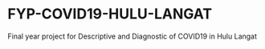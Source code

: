 # FYP-COVID19-HULU-LANGAT
Final year project for Descriptive and Diagnostic of COVID19 in Hulu Langat
